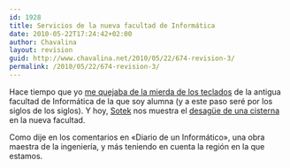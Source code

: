 ```yaml
---
id: 1928
title: Servicios de la nueva facultad de Informática
date: 2010-05-22T17:24:42+02:00
author: Chavalina
layout: revision
guid: http://www.chavalina.net/2010/05/22/674-revision-3/
permalink: /2010/05/22/674-revision-3/
---
```

Hace tiempo que yo <a href="http://chavalina.net/comentar.php?idpost=581" target="_blank">me quejaba de la mierda de los teclados</a> de la antigua facultad de Inform&aacute;tica de la que soy alumna (y a este paso ser&eacute; por los siglos de los siglos). Y hoy, <a href="http://www.sotek.es" target="_blank">Sotek</a> nos muestra el <a href="http://www.sotek.es/2006/05/15/gasto-de-agua-innecesario-en-la-nueva-facultad-de-informtica/" target="_blank">desag&uuml;e de una cisterna</a> en la nueva facultad.  
  
Como dije en los comentarios en «Diario de un Inform&aacute;tico», una obra maestra de la ingenier&iacute;a, y m&aacute;s teniendo en cuenta la regi&oacute;n en la que estamos.
